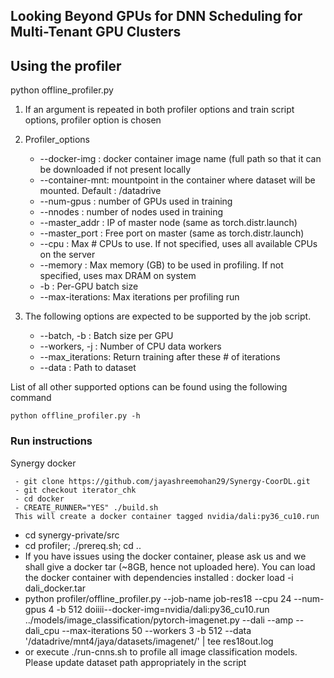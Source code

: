 ## Looking Beyond GPUs for DNN Scheduling for Multi-Tenant GPU Clusters

## Using the profiler

python offline_profiler.py <list of profiler options>  <training script>  <additional training script specific args>
  
  1.  If an argument is repeated in both profiler options and train script options, profiler option is chosen
  2.  Profiler_options
      * --docker-img  : docker container image name (full path so that it can be downloaded if not present locally 
      * --container-mnt: mountpoint in the container where dataset will be mounted. Default : /datadrive
      * --num-gpus    : number of GPUs used in training
      * --nnodes      : number of nodes used in training
      * --master_addr : IP of master node (same as torch.distr.launch)
      * --master_port : Free port on master (same as torch.distr.launch)
      * --cpu         : Max # CPUs to use. If not specified, uses all available CPUs on the server
      * --memory      : Max memory (GB) to be used in profiling. If not specified, uses max DRAM on system
      * -b            : Per-GPU batch size
      * --max-iterations: Max iterations per profiling run
      
  3. The following options are expected to be supported by the job script. 
      * --batch, -b   : Batch size per GPU
      * --workers, -j : Number of CPU data workers
      * --max_iterations: Return training after these # of iterations
      * --data        : Path to dataset

List of all other supported options can be found using the following command
```
python offline_profiler.py -h
```

### Run instructions

Synergy docker 
```
 - git clone https://github.com/jayashreemohan29/Synergy-CoorDL.git
 - git checkout iterator_chk
 - cd docker
 - CREATE_RUNNER="YES" ./build.sh
 This will create a docker container tagged nvidia/dali:py36_cu10.run

```
 -  cd synergy-private/src
 -  cd profiler; ./prereq.sh; cd ..
 -  If you have issues using the docker container, please ask us and we shall give a docker tar (~8GB, hence not uploaded here). You can load the docker container with dependencies installed : docker load -i dali_docker.tar
 -  python profiler/offline_profiler.py --job-name job-res18 --cpu 24 --num-gpus 4 -b 512 doiiii--docker-img=nvidia/dali:py36_cu10.run ../models/image_classification/pytorch-imagenet.py --dali --amp --dali_cpu --max-iterations 50 --workers 3 -b 512 --data '/datadrive/mnt4/jaya/datasets/imagenet/' | tee res18out.log
 - or execute ./run-cnns.sh to profile all image classification models. Please update dataset path appropriately in the script
```
